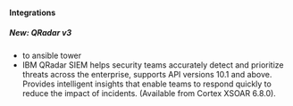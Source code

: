 
#### Integrations

##### New: QRadar v3
- to ansible tower
- IBM QRadar SIEM helps security teams accurately detect and prioritize threats across the enterprise, supports API versions 10.1 and above. Provides intelligent insights that enable teams to respond quickly to reduce the impact of incidents. (Available from Cortex XSOAR 6.8.0).
